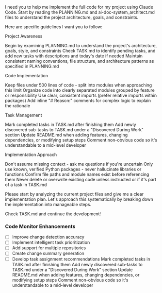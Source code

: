 I need you to help me implement the full code for my project using Claude Code. Start by reading the PLANNING.md and ai-doc-system_architect.md files to understand the project architecture, goals, and constraints.


Here are specific guidelines I want you to follow:


Project Awareness

Begin by examining PLANNING.md to understand the project's architecture, goals, style, and constraints
Check TASK.md to identify pending tasks, and add new tasks with descriptions and today's date if needed
Maintain consistent naming conventions, file structure, and architecture patterns as specified in PLANNING.md



Code Implementation

Keep files under 500 lines of code - split into modules when approaching this limit
Organize code into clearly separated modules grouped by feature or responsibility
Use clear, consistent imports (prefer relative imports within packages)
Add inline "# Reason:" comments for complex logic to explain the rationale



Task Management

Mark completed tasks in TASK.md after finishing them
Add newly discovered sub-tasks to TASK.md under a "Discovered During Work" section
Update README.md when adding features, changing dependencies, or modifying setup steps
Comment non-obvious code so it's understandable to a mid-level developer



Implementation Approach

Don't assume missing context - ask me questions if you're uncertain
Only use known, verified Python packages - never hallucinate libraries or functions
Confirm file paths and module names exist before referencing them
Never delete or overwrite existing code unless instructed or if it's part of a task in TASK.md



Please start by analyzing the current project files and give me a clear implementation plan. Let's approach this systematically by breaking down the implementation into manageable steps.



Check TASK.md and continue the development!
### Code Monitor Enhancements
- [ ] Improve change detection accuracy
- [ ] Implement intelligent task prioritization
- [ ] Add support for multiple repositories
- [ ] Create change summary generation
- [ ] Develop task assignment recommendations
Mark completed tasks in TASK.md after finishing them
Add newly discovered sub-tasks to TASK.md under a "Discovered During Work" section
Update README.md when adding features, changing dependencies, or modifying setup steps
Comment non-obvious code so it's understandable to a mid-level developer